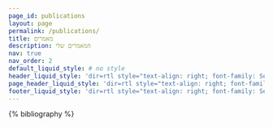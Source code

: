 ```yaml
---
page_id: publications
layout: page
permalink: /publications/
title: מאמרים
description: המאמרים שלי
nav: true
nav_order: 2
default_liquid_style: # no style
header_liquid_style: 'dir=rtl style="text-align: right; font-family: Segoe UI"'
page_header_liquid_style: 'dir=rtl style="text-align: right; font-family: Segoe UI"'
footer_liquid_style: 'dir=rtl style="text-align: right; font-family: Segoe UI"'
---
```


<!-- _pages/publications.md -->
<div class="publications">

{% bibliography %}

</div>
